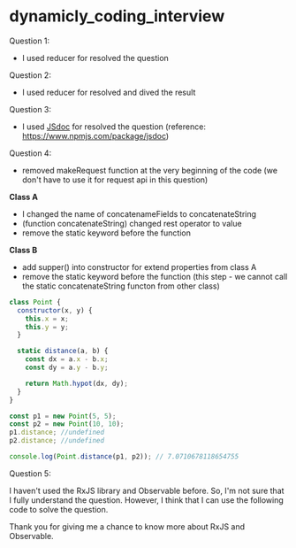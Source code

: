 # dynamicly_coding_interview

Question 1:

- I used reducer for resolved the question

Question 2:

- I used reducer for resolved and dived the result

Question 3:

- I used [JSdoc](https://www.npmjs.com/package/jsdoc) for resolved the question (reference: https://www.npmjs.com/package/jsdoc)

Question 4:

- removed makeRequest function at the very beginning of the code (we don't have to use it for request api in this question)

**Class A**

- I changed the name of concatenameFields to concatenateString
- (function concatenateString) changed rest operator to value
- remove the static keyword before the function

**Class B**

- add supper() into constructor for extend properties from class A
- remove the static keyword before the function (this step - we cannot call the static concatenateString functon from other class)

```js
class Point {
  constructor(x, y) {
    this.x = x;
    this.y = y;
  }

  static distance(a, b) {
    const dx = a.x - b.x;
    const dy = a.y - b.y;

    return Math.hypot(dx, dy);
  }
}

const p1 = new Point(5, 5);
const p2 = new Point(10, 10);
p1.distance; //undefined
p2.distance; //undefined

console.log(Point.distance(p1, p2)); // 7.0710678118654755
```

Question 5:

I haven't used the RxJS library and Observable before. So, I'm not sure that I fully understand the question. However, I think that I can use the following code to solve the question.

Thank you for giving me a chance to know more about RxJS and Observable.
